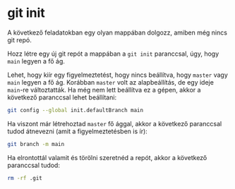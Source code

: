 # git init

A következő feladatokban egy olyan mappában dolgozz, amiben még nincs git repó.

Hozz létre egy új git repót a mappában a `git init` paranccsal, úgy, hogy `main` legyen a fő ág.

Lehet, hogy kiír egy figyelmeztetést, hogy nincs beállítva, hogy `master` vagy `main` legyen a fő ág. Korábban `master` volt az alapbeállítás, de egy ideje `main`-re változtatták. Ha még nem lett beállítva ez a gépen, akkor a következő paranccsal lehet beállítani:

```bash
git config --global init.defaultBranch main
```

Ha viszont már létrehoztad `master` fő ággal, akkor a következő paranccsal tudod átnevezni (amit a figyelmeztetésben is ír):

```bash
git branch -m main
```

Ha elrontottál valamit és törölni szeretnéd a repót, akkor a következő paranccsal tudod:

```bash
rm -rf .git
```
